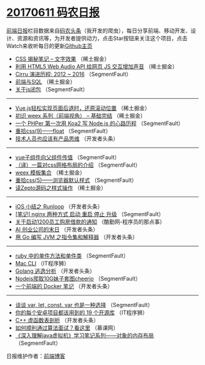 # [20170611 码农日报](http://hao.caibaojian.com/date/2017/06/11)

[前端日报](http://caibaojian.com/c/news)栏目数据来自[码农头条](http://hao.caibaojian.com/)（我开发的爬虫），每日分享前端、移动开发、设计、资源和资讯等，为开发者提供动力，点击Star按钮来关注这个项目，点击Watch来收听每日的更新[Github主页](https://github.com/kujian/frontendDaily)
* [CSS 揭秘笔记 &#8211; 文字效果](http://hao.caibaojian.com/40758.html) （稀土掘金）
* [利用 HTML5 Web Audio API 给网页 JS 交互增加声音](http://hao.caibaojian.com/40749.html) （稀土掘金）
* [Cirru 演进历程: 2012 ~ 2016](http://hao.caibaojian.com/40770.html) （SegmentFault）
* [前端与SQL](http://hao.caibaojian.com/40751.html) （稀土掘金）
* [关于js闭包](http://hao.caibaojian.com/40783.html) （SegmentFault）

***
* [Vue.js轻松实现页面后退时，还原滚动位置](http://hao.caibaojian.com/40752.html) （稀土掘金）
* [初识 weex 系列（前端视角） &#8211; 基础完结](http://hao.caibaojian.com/40753.html) （稀土掘金）
* [一个 PHPer 第一次用 Koa2 写 Node.js 的心路历程](http://hao.caibaojian.com/40774.html) （SegmentFault）
* [重拾css(9)——float](http://hao.caibaojian.com/40785.html) （SegmentFault）
* [技术人员也应该有产品思维](http://hao.caibaojian.com/40796.html) （开发者头条）

***
* [vue子组件向父组件传值](http://hao.caibaojian.com/40775.html) （SegmentFault）
* [（译）一篇对css网格布局的介绍](http://hao.caibaojian.com/40776.html) （SegmentFault）
* [weex 模板集合](http://hao.caibaojian.com/40756.html) （稀土掘金）
* [重拾css(5)——浏览器默认样式](http://hao.caibaojian.com/40771.html) （SegmentFault）
* [读Zepto源码之样式操作](http://hao.caibaojian.com/40757.html) （稀土掘金）

***
* [iOS 小结之 Runloop](http://hao.caibaojian.com/40799.html) （开发者头条）
* [[笔记] nginx 两种方式 启动 重启 停止 升级](http://hao.caibaojian.com/40778.html) （SegmentFault）
* [关于启动1200员工购房借款的通知](http://hao.caibaojian.com/40814.html) （酷勤网-程序员的那点事）
* [AI 创业公司的末日](http://hao.caibaojian.com/40789.html) （开发者头条）
* [用 Go 编写 JVM 之指令集和解释器](http://hao.caibaojian.com/40800.html) （开发者头条）

***
* [ruby 中的单件方法和单件类](http://hao.caibaojian.com/40779.html) （SegmentFault）
* [Mac CLI](http://hao.caibaojian.com/40815.html) （IT程序狮）
* [Golang 逃逸分析](http://hao.caibaojian.com/40790.html) （开发者头条）
* [Nodejs爬取10G妹子套图cheerio](http://hao.caibaojian.com/40769.html) （SegmentFault）
* [一个前端的 Docker 笔记](http://hao.caibaojian.com/40801.html) （开发者头条）

***
* [谈谈 var, let, const. var 也是一种选择](http://hao.caibaojian.com/40780.html) （SegmentFault）
* [你的每个安卓项目都该用到的 19 个开源库](http://hao.caibaojian.com/40816.html) （IT程序狮）
* [C++ 虚函数表剖析](http://hao.caibaojian.com/40791.html) （开发者头条）
* [如何顺利通过算法面试？看这里](http://hao.caibaojian.com/40806.html) （慕课网）
* [《深入理解java虚拟机》学习笔记系列——对象的内存布局](http://hao.caibaojian.com/40781.html) （SegmentFault）

日报维护作者：[前端博客](http://caibaojian.com/) 